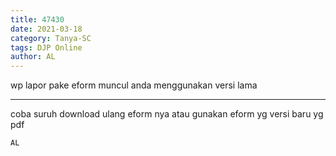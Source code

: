 ```yaml
---
title: 47430
date: 2021-03-18
category: Tanya-SC
tags: DJP Online
author: AL
---
```


wp lapor pake eform muncul anda menggunakan versi lama

---

coba suruh download ulang eform nya atau gunakan eform yg versi baru yg pdf

`AL`
